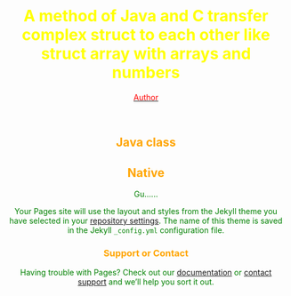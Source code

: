 <center><br>

# <font color = yellow>A method of Java and C transfer complex struct to each other like struct array with arrays and numbers<br>

[<font color = red>Author](https://github.com/ElisaPixtink/)<br>

<left><br>

## <font color = orange>Java class<br>

## <font color = orange>Native<br>

<font color = green>Gu......<br>

Your Pages site will use the layout and styles from the Jekyll theme you have selected in your [repository settings](https://github.com/ElisaPixtink/ElisaPixtink.github.io/settings/pages). The name of this theme is saved in the Jekyll `_config.yml` configuration file.<br>

### <font color = orange>Support or Contact<br>

<font color = green>Having trouble with Pages? Check out our [documentation](https://docs.github.com/categories/github-pages-basics/) or [contact support](https://support.github.com/contact) and we’ll help you sort it out.
